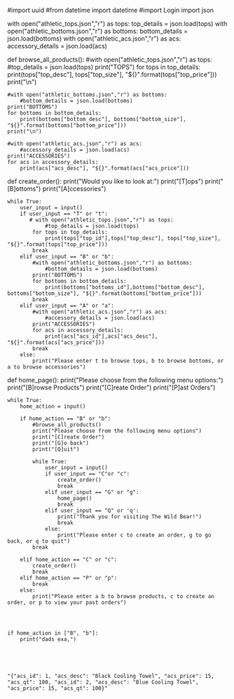 #import uuid
#from datetime import datetime
#import Login 
import json

with open("athletic_tops.json","r") as tops:
    top_details = json.load(tops)
with open("athletic_bottoms.json","r") as bottoms:
    bottom_details = json.load(bottoms)
with open("athletic_acs.json","r") as acs:
    accessory_details = json.load(acs)


def browse_all_products():
    #with open("athletic_tops.json","r") as tops:
        #top_details = json.load(tops)
    print("TOPS")
    for tops in top_details:
        print(tops["top_desc"], tops["top_size"], "${}".format(tops["top_price"]))
    print("\n")

    #with open("athletic_bottoms.json","r") as bottoms:
        #bottom_details = json.load(bottoms)
    print("BOTTOMS")
    for bottoms in bottom_details:
        print(bottoms["bottom_desc"], bottoms["bottom_size"], "${}".format(bottoms["bottom_price"]))
    print("\n")

    #with open("athletic_acs.json","r") as acs:
        #accessory_details = json.load(acs)
    print("ACCESSORIES")
    for acs in accessory_details:
        print(acs["acs_desc"], "${}".format(acs["acs_price"])) 


def create_order():
    print("Would you like to look at:")
    print("[T]ops")
    print("[B]ottoms")
    print("[A]ccessories")

    while True:
        user_input = input()
        if user_input == "T" or "t":
           # with open("athletic_tops.json","r") as tops:
                #top_details = json.load(tops)
            for tops in top_details:
                print(tops["top_id"],tops["top_desc"], tops["top_size"], "${}".format(tops["top_price"]))
            break
        elif user_input == "B" or "b":
            #with open("athletic_bottoms.json","r") as bottoms:
                #bottom_details = json.load(bottoms)
            print("BOTTOMS")
            for bottoms in bottom_details:
                print(bottoms["bottoms_id"],bottoms["bottom_desc"], bottoms["bottom_size"], "${}".format(bottoms["bottom_price"]))
            break
        elif user_input == "A" or "a":
            #with open("athletic_acs.json","r") as acs:
                #accessory_details = json.load(acs)
            print("ACCESSORIES")
            for acs in accessory_details:
                print(acs["acs_id"],acs["acs_desc"], "${}".format(acs["acs_price"])) 
            break
        else: 
            print("Please enter t to browse tops, b to browse bottoms, or a to browse accessories")      

def home_page():
    print("Please choose from the following menu options:")
    print("[B]rowse Products")
    print("[C]reate Order")
    print("[P]ast Orders")

    while True:
        home_action = input()

        if home_action == "B" or "b":
            #browse_all_products()
            print("Please choose from the following menu options")
            print("[C]reate Order")
            print("[G]o back")
            print("[Q]uit")
            
            while True:
                user_input = input()
                if user_input == "C"or "c":
                    create_order()
                    break
                elif user_input == "G" or "g":
                    home_page()
                    break
                elif user_input == "Q" or 'q':
                    print("Thank you for visiting The Wild Bear!")
                    break
                else:
                    print("Please enter c to create an order, g to go back, or q to quit")
            break

        elif home_action == "C" or "c":
            create_order()
            break
        elif home_action == "P" or "p":
            break
        else:
            print("Please enter a b to browse products, c to create an order, or p to view your past orders")




    if home_action in ["B", "b"]:
        print("dads exa,")





    "{"acs_id": 1, "acs_desc": "Black Cooling Towel", "acs_price": 15, "acs_qt": 100, "acs_id": 2, "acs_desc": "Blue Cooling Towel", "acs_price": 15, "acs_qt": 100}"